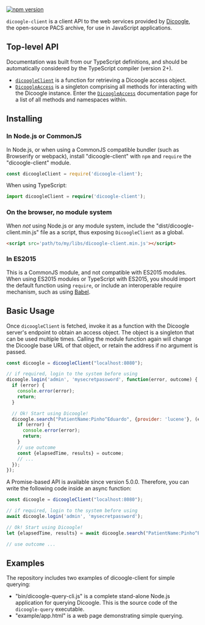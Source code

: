 [![npm version](https://badge.fury.io/js/dicoogle-client.svg)](https://badge.fury.io/js/dicoogle-client)

`dicoogle-client` is a client API to the web services provided by [Dicoogle](http://www.dicoogle.com), the open-source PACS archive, for use in JavaScript applications.

## Top-level API

Documentation was built from our TypeScript definitions, and should be automatically considered by the TypeScript compiler (version 2+).

- [`dicoogleClient`](modules/_index_.html#dicoogleclient) is a function for retrieving a Dicoogle access object.
- [`DicoogleAccess`] is a singleton comprising all methods for interacting with the Dicoogle instance. Enter the [`DicoogleAccess`] documentation page for a list of all methods and namespaces within.

[`DicoogleAccess`]: classes/_index_.dicoogleaccess.html

## Installing

### In Node.js or CommonJS

In Node.js, or when using a CommonJS compatible bundler (such as Browserify or webpack), install "dicoogle-client" with `npm` and `require` the "dicoogle-client" module.

```javascript
const dicoogleClient = require('dicoogle-client');
```

When using TypeScript:

```typescript
import dicoogleClient = require('dicoogle-client');
```

### On the browser, no module system

When _not_ using Node.js or any module system, include the "dist/dicoogle-client.min.js" file as a script, thus exposing `DicoogleClient` as a global.

```HTML
<script src='path/to/my/libs/dicoogle-client.min.js'></script>
```

### In ES2015

This is a CommonJS module, and not compatible with ES2015 modules.
When using ES2015 modules or TypeScript with ES2015, you should import the default function using `require`, or include an interoperable require mechanism, such as using [Babel](https://babeljs.io/).

## Basic Usage

Once `dicoogleClient` is fetched, invoke it as a function with the Dicoogle server's endpoint to obtain an access object. The object is a singleton that can be used multiple times.
Calling the module function again will change the Dicoogle base URL of that object, or retain the address if no argument is passed.

```JavaScript
const dicoogle = dicoogleClient("localhost:8080");

// if required, login to the system before using
dicoogle.login('admin', 'mysecretpassword', function(error, outcome) {
  if (error) {
    console.error(error);
    return;
  }

  // Ok! Start using Dicoogle!
  dicoogle.search("PatientName:Pinho^Eduardo", {provider: 'lucene'}, (error, outcome) => {
    if (error) {
      console.error(error);
      return;
    }
    // use outcome
    const {elapsedTime, results} = outcome;
    // ...
  });
});
```

A Promise-based API is available since version 5.0.0. Therefore, you can write
the following code inside an async function:


```JavaScript
const dicoogle = dicoogleClient("localhost:8080");

// if required, login to the system before using
await dicoogle.login('admin', 'mysecretpassword');

// Ok! Start using Dicoogle!
let {elapsedTime, results} = await dicoogle.search("PatientName:Pinho^Eduardo", {provider: 'lucene'});

// use outcome ...
```

## Examples

The repository includes two examples of dicoogle-client for simple querying:

 - "bin/dicoogle-query-cli.js" is a complete stand-alone Node.js application for querying Dicoogle. This is the source code of the `dicoogle-query` executable.
 - "example/app.html" is a web page demonstrating simple querying.
